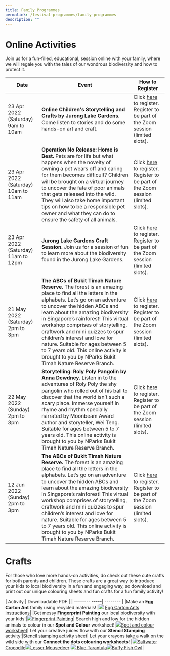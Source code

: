 ```yaml
---
title: Family Programmes
permalink: /festival-programmes/family-programmes
description: ""
---
```

# **Online Activities**

Join us for a fun-filled, educational, session online with your family, where we will regale you with the tales of our wondrous biodiversity and how to protect it.

| Date | Event | How to Register |
| -------- | -------- | -------- |
| 23 Apr 2022 (Saturday) 9am to 10am     | **Online Children's Storytelling and Crafts by Jurong Lake Gardens.** Come listen to stories and do some hands-on art and craft.    | Click [here](https://www.nparks.gov.sg/activities/events-and-workshops/2022/4/online-children's-storytelling-23-april-2022) to register. Register to be part of the Zoom session (limited slots).  | 
| 23 Apr 2022 (Saturday) 10am to 11am     | **Operation No Release: Home is Best.** Pets are for life but what happens when the novelty of owning a pet wears off and caring for them becomes difficult? Children will be brought on a virtual journey to uncover the fate of poor animals that gets released into the wild. They will also take home important tips on how to be a responsible pet owner and what they can do to ensure the safety of all animals.    | Click [here](https://form.gov.sg/614190e036562a0012def0fb) to register. Register to be part of the Zoom session (limited slots).     | 
| 23 Apr 2022 (Saturday) 11am to 12pm     | **Jurong Lake Gardens Craft Session.** Join us for a session of fun to learn more about the biodiversity found in the Jurong Lake Gardens.    | Click [here](https://www.nparks.gov.sg/activities/events-and-workshops/2022/4/jurong-lake-gardens-craft-session-(flowers) ) to register. Register to be part of the Zoom session (limited slots).   |
21 May 2022 (Saturday) 2pm to 3pm | **The ABCs of Bukit Timah Nature Reserve.** The forest is an amazing place to find all the letters in the alphabets. Let’s go on an adventure to uncover the hidden ABCs and learn about the amazing biodiversity in Singapore’s rainforest! This virtual workshop comprises of storytelling, craftwork and mini quizzes to spur children’s interest and love for nature. Suitable for ages between 5 to 7 years old. This online activity is brought to you by NParks Bukit Timah Nature Reserve Branch. | Click [here](https://form.gov.sg/614190e036562a0012def0fb) to register. Register to be part of the Zoom session (limited slots).     |
| 22 May 2022 (Sunday)  2pm to 3pm     | **Storytelling: Roly Poly Pangolin by Anna Dewdney.** Listen in to the adventures of Roly Poly the shy pangolin who rolled out of his ball to discover that the world isn’t such a scary place. Immerse yourself in rhyme and rhythm specially narrated by Moonbeam Award author and storyteller, Wei Teng. Suitable for ages between 5 to 7 years old. This online activity is brought to you by NParks Bukit Timah Nature Reserve Branch.  | Click [here](https://form.gov.sg/614190e036562a0012def0fb) to register. Register to be part of the Zoom session (limited slots).     | 
12 Jun 2022 (Sunday)  2pm to 3pm | **The ABCs of Bukit Timah Nature Reserve.** The forest is an amazing place to find all the letters in the alphabets. Let’s go on an adventure to uncover the hidden ABCs and learn about the amazing biodiversity in Singapore’s rainforest! This virtual workshop comprises of storytelling, craftwork and mini quizzes to spur children’s interest and love for nature. Suitable for ages between 5 to 7 years old. This online activity is brought to you by NParks Bukit Timah Nature Reserve Branch. | Click [here](https://form.gov.sg/614190e036562a0012def0fb) to register. Register to be part of the Zoom session (limited slots).     |

# **Crafts**
For those who love more hands-on activities, do check out these cute crafts for both parents and children. These crafts are a great way to introduce your kids to local biodiversity in a fun and engaging way, so download and print out our unique colouring sheets and fun crafts for a fun family activity!



| Activity        | Downloadable PDF |
| -------- -----| -------- | 
|Make an **Egg Carton Ant** family using recycled materials! |![](/images/Crafts/eggcartonant.png) [Egg Carton Ants instructions](/files/Crafts/Egg%20Carton%20Ants%20new.pdf)|
|Get messy **Fingerprint Painting** our local biodiversity with your kids!|![](/images/Crafts/fingerprintpaint.png)[Fingerprint Painting](/files/Crafts/Fingerprint%20painting.pdf)|
Search high and low for the hidden animals to colour in our **Spot and Colour** worksheet!|![](/images/Crafts/spotandcolour.png)[Spot and colour worksheet](/files/Crafts/Spot%20and%20colour%20me.pdf)|
Let your creative juices flow with our **Stencil Stamping** activity!|[Stencil stamping activity sheet](/files/Crafts/Stencil%20stamping%20activity.pdf)|
Let your crayons take a walk on the wild side with our **Connect the dots colouring worksheets**! |![](/images/Crafts/crocodile.png)[Saltwater Crocodile](/files/Crafts/worksheet%20-%20saltwater%20croc.pdf)![](/images/Crafts/mousedeer.png)[Lesser Mousedeer](/files/Crafts/worksheet%20-%20lesser%20mousedeer.pdf) ![](/images/Crafts/tarantula.png)[     Blue Tarantula](/files/Crafts/worksheet%20-%20blue%20tarantula.pdf)![](/images/Crafts/owl.png)[Buffy Fish Owl](/files/Crafts/worksheet%20-%20buffy%20fish%20owl.pdf)|